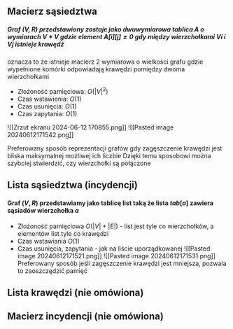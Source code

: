 ## Macierz sąsiedztwa
##### Graf $(V,R)$ przedstawiony zostaje jako dwuwymiarowa tablica A o wymiarach $V*V$ gdzie element $A[i][j]≠0$ gdy między wierzchołkami $Vi$ i $Vj$ istnieje krawędź

oznacza to że istnieje macierz 2 wymiarowa o wielkości grafu gdzie wypełnione komórki odpowiadają krawędzi pomiędzy dwoma wierzchołkami

 - Złożoność pamięciowa: $O(|V|^2)$
 - Czas wstawienia: $O(1)$
 - Czas usunięcia: $O(1)$
 - Czas zapytania: $O(1)$
 
![[Zrzut ekranu 2024-06-12 170855.png]]
![[Pasted image 20240612171542.png]]

Preferowany sposób reprezentacji grafów gdy zagęszczenie krawędzi jest bliska maksymalnej możliwej ich liczbie
Dzięki temu sposobowi można szybciej stwierdzić, czy wierzchołki są połączone
## Lista sąsiedztwa (incydencji)
#### Graf $(V,R)$ przedstawiamy jako tablicę list taką że lista $tab[a]$ zawiera sąsiadów wierzchołka $a$

- Złożoność pamięciowa $O(|V|+|E|)$ - list jest tyle co wierzchołków, a elementów list tyle co krawędzi
- Czas wstawiania $O(1)$
- Czas usunięcia, zapytania - jak na liście uporządkowanej
![[Pasted image 20240612171521.png]]
![[Pasted image 20240612171531.png]]
Preferowany sposób jeśli zagęszczenie krawędzi jest mniejsza, pozwala to zaoszczędzić pamięć
## Lista krawędzi (nie omówiona)
## Macierz incydencji (nie omówiona)